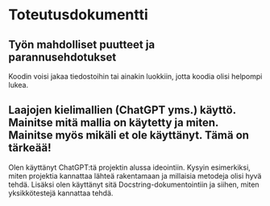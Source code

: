 # Toteutusdokumentti

## Työn mahdolliset puutteet ja parannusehdotukset

Koodin voisi jakaa tiedostoihin tai ainakin luokkiin, jotta koodia olisi helpompi lukea. 

## Laajojen kielimallien (ChatGPT yms.) käyttö. Mainitse mitä mallia on käytetty ja miten. Mainitse myös mikäli et ole käyttänyt. Tämä on tärkeää!

Olen käyttänyt ChatGPT:tä projektin alussa ideointiin. Kysyin esimerkiksi, miten projektia kannattaa lähteä rakentamaan ja millaisia metodeja olisi hyvä tehdä. Lisäksi olen käyttänyt sitä Docstring-dokumentointiin ja siihen, miten yksikkötestejä kannattaa tehdä. 

